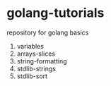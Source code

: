 # golang-tutorials
repository for golang basics

1. variables
2. arrays-slices
3. string-formatting
4. stdlib-strings
5. stdlib-sort